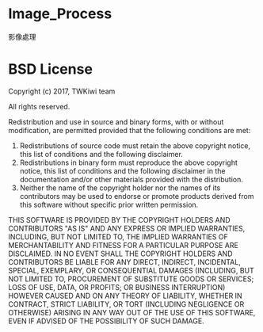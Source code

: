 # Image_Process
影像處理
# BSD License
<p>Copyright (c) 2017, TWKiwi team</p>
<p>All rights reserved.</p>
<p>Redistribution and use in source and binary forms, with or without modification, are permitted provided that the following conditions are met:</p>
<ol>
  <li>Redistributions of source code must retain the above copyright notice, this list of conditions and the following disclaimer.</li>
  <li>Redistributions in binary form must reproduce the above copyright notice, this list of conditions and the following disclaimer in the documentation and/or other materials provided with the distribution.</li>
  <li>Neither the name of the copyright holder nor the names of its contributors may be used to endorse or promote products derived from this software without specific prior written permission.</li>
</ol>
<p>THIS SOFTWARE IS PROVIDED BY THE COPYRIGHT HOLDERS AND CONTRIBUTORS "AS IS" AND ANY EXPRESS OR IMPLIED WARRANTIES, INCLUDING, BUT NOT LIMITED TO, THE IMPLIED WARRANTIES OF MERCHANTABILITY AND FITNESS FOR A PARTICULAR PURPOSE ARE DISCLAIMED. IN NO EVENT SHALL THE COPYRIGHT HOLDERS AND CONTRIBUTORS BE LIABLE FOR ANY DIRECT, INDIRECT, INCIDENTAL, SPECIAL, EXEMPLARY, OR CONSEQUENTIAL DAMAGES (INCLUDING, BUT NOT LIMITED TO, PROCUREMENT OF SUBSTITUTE GOODS OR SERVICES; LOSS OF USE, DATA, OR PROFITS; OR BUSINESS INTERRUPTION) HOWEVER CAUSED AND ON ANY THEORY OF LIABILITY, WHETHER IN CONTRACT, STRICT LIABILITY, OR TORT (INCLUDING NEGLIGENCE OR OTHERWISE) ARISING IN ANY WAY OUT OF THE USE OF THIS SOFTWARE, EVEN IF ADVISED OF THE POSSIBILITY OF SUCH DAMAGE.</p>
